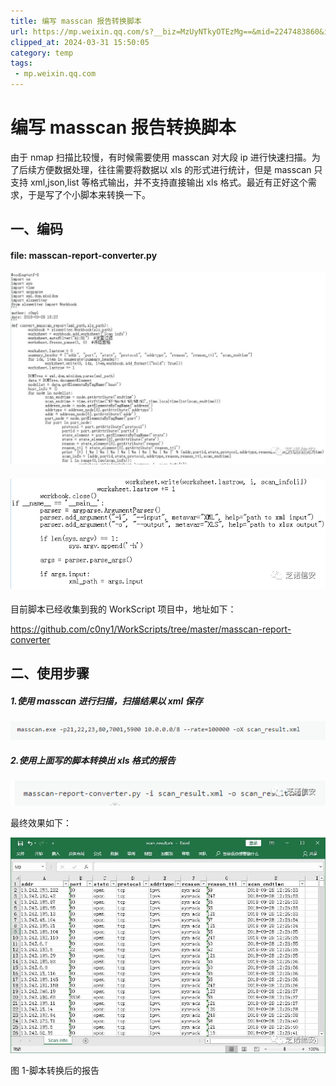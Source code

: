 ```yaml
---
title: 编写 masscan 报告转换脚本
url: https://mp.weixin.qq.com/s?__biz=MzUyNTkyOTEzMg==&mid=2247483860&idx=1&sn=635aeabb06cb01a9c9687680dcbe7a12&chksm=fa17de17cd605701efccc9d9af81ce7c5493ebb146d8c5934c8fcc4c49f8e09221333df8a099&mpshare=1&scene=1&srcid=021700pGj5R2ZGEQEinFshqD&sharer_shareinfo=5b285bef5837dbecd99d5bd0dd0dbff7&sharer_shareinfo_first=5b285bef5837dbecd99d5bd0dd0dbff7#rd
clipped_at: 2024-03-31 15:50:05
category: temp
tags: 
 - mp.weixin.qq.com
---
```



# 编写 masscan 报告转换脚本

由于 nmap 扫描比较慢，有时候需要使用 masscan 对大段 ip 进行快速扫描。为了后续方便数据处理，往往需要将数据以 xls 的形式进行统计，但是 masscan 只支持 xml,json,list 等格式输出，并不支持直接输出 xls 格式。最近有正好这个需求，于是写了个小脚本来转换一下。

## 一、编码

#### file: masscan-report-converter.py

![图片](assets/1711871405-17a54987c5c69f5beb20a492d7bcdd93.jpg)

#### ![图片](assets/1711871405-ce721c3f442e250b504af7f5f4e0a260.png)

目前脚本已经收集到我的 WorkScript 项目中，地址如下：

https://github.com/c0ny1/WorkScripts/tree/master/masscan-report-converter

## 二、使用步骤

##### 1.使用 masscan 进行扫描，扫描结果以 xml 保存

![图片](assets/1711871405-b8d54d1102e5b8d0c9829fec4a3ef985.png)

##### 2.使用上面写的脚本转换出 xls 格式的报告

![图片](assets/1711871405-352aac782fc0c77b57dfa4d0a586df9c.png)

最终效果如下：

![图片](assets/1711871405-e6cdf98f54f2814df14a0c80bf927f6f.jpg)

图 1-脚本转换后的报告